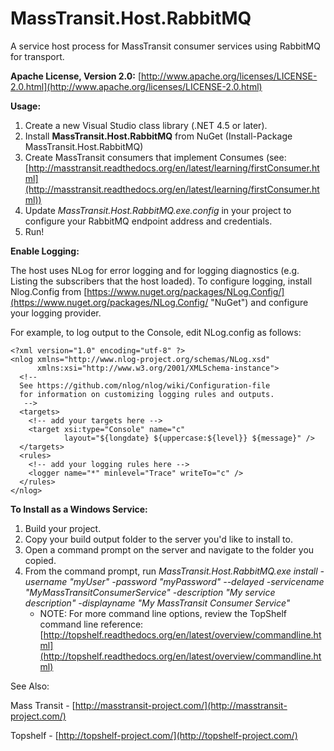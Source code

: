 # MassTransit.Host.RabbitMQ #

A service host process for MassTransit consumer services using RabbitMQ for transport.

**Apache License, Version 2.0:** [http://www.apache.org/licenses/LICENSE-2.0.html](http://www.apache.org/licenses/LICENSE-2.0.html)

**Usage:**

1. Create a new Visual Studio class library (.NET 4.5 or later).
2. Install **MassTransit.Host.RabbitMQ** from NuGet (Install-Package MassTransit.Host.RabbitMQ)
3. Create MassTransit consumers that implement Consumes<T> (see: [http://masstransit.readthedocs.org/en/latest/learning/firstConsumer.html](http://masstransit.readthedocs.org/en/latest/learning/firstConsumer.html))
4. Update *MassTransit.Host.RabbitMQ.exe.config* in your project to configure your RabbitMQ endpoint address and credentials.
5. Run!

**Enable Logging:**

The host uses NLog for error logging and for logging diagnostics (e.g. Listing the subscribers that the host loaded).  To configure logging, install Nlog.Config from [https://www.nuget.org/packages/NLog.Config/](https://www.nuget.org/packages/NLog.Config/ "NuGet") and configure your logging provider.  

For example, to log output to the Console, edit NLog.config as follows:

	<?xml version="1.0" encoding="utf-8" ?>
	<nlog xmlns="http://www.nlog-project.org/schemas/NLog.xsd"
	      xmlns:xsi="http://www.w3.org/2001/XMLSchema-instance">
	  <!-- 
	  See https://github.com/nlog/nlog/wiki/Configuration-file 
	  for information on customizing logging rules and outputs.
	   -->
	  <targets>
	    <!-- add your targets here -->
	    <target xsi:type="Console" name="c" 
	            layout="${longdate} ${uppercase:${level}} ${message}" />
	  </targets>
	  <rules>
	    <!-- add your logging rules here -->
	    <logger name="*" minlevel="Trace" writeTo="c" />
	  </rules>
	</nlog>

**To Install as a Windows Service:**

1. Build your project.
2. Copy your build output folder to the server you'd like to install to.
3. Open a command prompt on the server and navigate to the folder you copied.
4. From the command prompt, run *MassTransit.Host.RabbitMQ.exe install -username "myUser" -password "myPassword" --delayed -servicename "MyMassTransitConsumerService" -description "My service description" -displayname "My MassTransit Consumer Service"*	
	- NOTE: For more command line options, review the TopShelf command line reference: [http://topshelf.readthedocs.org/en/latest/overview/commandline.html](http://topshelf.readthedocs.org/en/latest/overview/commandline.html)

See Also:

Mass Transit - [http://masstransit-project.com/](http://masstransit-project.com/)

Topshelf - [http://topshelf-project.com/](http://topshelf-project.com/)